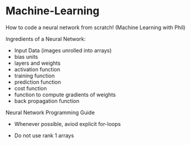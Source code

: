 # Machine-Learning

How to code a neural network from scratch! (Machine Learning with Phil)

Ingredients of a Neural Network:

- Input Data (images unrolled into arrays)
- bias units
- layers and weights
- activation function
- training function
- prediction function
- cost function
- function to compute gradients of weights
- back propagation function


Neural Network Programming Guide

- Whenever possible, aviod explicit for-loops

- Do not use rank 1 arrays
